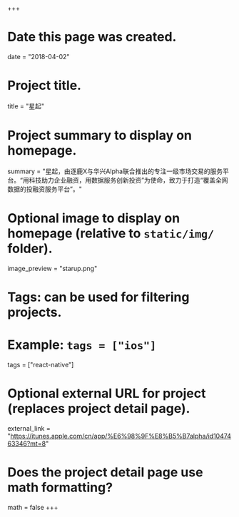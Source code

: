 +++
# Date this page was created.
date = "2018-04-02"

# Project title.
title = "星起"

# Project summary to display on homepage.
summary = "星起，由逐鹿X与华兴Alpha联合推出的专注一级市场交易的服务平台。“用科技助力企业融资，用数据服务创新投资”为使命，致力于打造“覆盖全网数据的投融资服务平台”。"

# Optional image to display on homepage (relative to `static/img/` folder).
image_preview = "starup.png"

# Tags: can be used for filtering projects.
# Example: `tags = ["ios"]`
tags = ["react-native"]

# Optional external URL for project (replaces project detail page).
external_link = "https://itunes.apple.com/cn/app/%E6%98%9F%E8%B5%B7alpha/id1047463346?mt=8"

# Does the project detail page use math formatting?
math = false
+++
